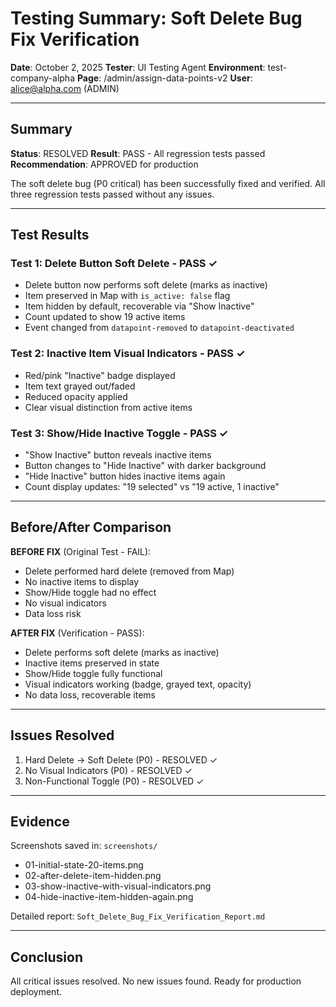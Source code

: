 # Testing Summary: Soft Delete Bug Fix Verification

**Date**: October 2, 2025
**Tester**: UI Testing Agent
**Environment**: test-company-alpha
**Page**: /admin/assign-data-points-v2
**User**: alice@alpha.com (ADMIN)

---

## Summary

**Status**: RESOLVED
**Result**: PASS - All regression tests passed
**Recommendation**: APPROVED for production

The soft delete bug (P0 critical) has been successfully fixed and verified. All three regression tests passed without any issues.

---

## Test Results

### Test 1: Delete Button Soft Delete - PASS ✓
- Delete button now performs soft delete (marks as inactive)
- Item preserved in Map with `is_active: false` flag
- Item hidden by default, recoverable via "Show Inactive"
- Count updated to show 19 active items
- Event changed from `datapoint-removed` to `datapoint-deactivated`

### Test 2: Inactive Item Visual Indicators - PASS ✓
- Red/pink "Inactive" badge displayed
- Item text grayed out/faded
- Reduced opacity applied
- Clear visual distinction from active items

### Test 3: Show/Hide Inactive Toggle - PASS ✓
- "Show Inactive" button reveals inactive items
- Button changes to "Hide Inactive" with darker background
- "Hide Inactive" button hides inactive items again
- Count display updates: "19 selected" vs "19 active, 1 inactive"

---

## Before/After Comparison

**BEFORE FIX** (Original Test - FAIL):
- Delete performed hard delete (removed from Map)
- No inactive items to display
- Show/Hide toggle had no effect
- No visual indicators
- Data loss risk

**AFTER FIX** (Verification - PASS):
- Delete performs soft delete (marks as inactive)
- Inactive items preserved in state
- Show/Hide toggle fully functional
- Visual indicators working (badge, grayed text, opacity)
- No data loss, recoverable items

---

## Issues Resolved

1. Hard Delete → Soft Delete (P0) - RESOLVED ✓
2. No Visual Indicators (P0) - RESOLVED ✓
3. Non-Functional Toggle (P0) - RESOLVED ✓

---

## Evidence

Screenshots saved in: `screenshots/`
- 01-initial-state-20-items.png
- 02-after-delete-item-hidden.png
- 03-show-inactive-with-visual-indicators.png
- 04-hide-inactive-item-hidden-again.png

Detailed report: `Soft_Delete_Bug_Fix_Verification_Report.md`

---

## Conclusion

All critical issues resolved. No new issues found. Ready for production deployment.
